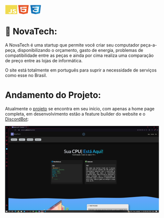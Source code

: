 <div style="display: flex">
  <img align="center" alt="JS" height="30" width="40" src="https://raw.githubusercontent.com/devicons/devicon/master/icons/javascript/javascript-plain.svg">
  <img align="center" alt="HTML" height="30" width="40" src="https://raw.githubusercontent.com/devicons/devicon/master/icons/html5/html5-original.svg">
  <img align="center" alt="CSS" height="30" width="40" src="https://raw.githubusercontent.com/devicons/devicon/master/icons/css3/css3-original.svg">
</div>

# 🎩 NovaTech:

A NovaTech é uma startup que permite você criar seu computador peça-a-peça, disponibilizando o orçamento, gasto de energia, problemas de compatibilidade entre as peças e ainda por cima realiza uma comparação de preço entre as lojas de informática.

O site está totalmente em português para suprir a necessidade de serviços como esse no Brasil.

# Andamento do Projeto:

Atualmente o <a href="https://docs.google.com/presentation/d/147pI2Q5RVeW5FYx99FEYvBMpcv1p3xx_oscBhq9rR3M/edit?usp=sharing">projeto</a> se encontra em seu início, com apenas a home page completa, em desenvolvimento estão a feature builder do website e o <a href="https://github.com/Neoboros/Nova-Bot">DiscordBot</a>: 

<img src="./examples/homepage.PNG">
